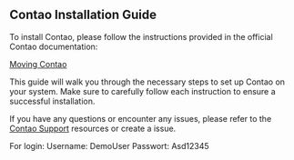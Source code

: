 ## Contao Installation Guide

To install Contao, please follow the instructions provided in the official Contao documentation:

[Moving Contao](https://docs.contao.org/manual/en/installation/move-contao/)

This guide will walk you through the necessary steps to set up Contao on your system. Make sure to carefully follow each instruction to ensure a successful installation.

If you have any questions or encounter any issues, please refer to the [Contao Support](https://contao.org/en/support.html) resources or create a issue.

For login:
Username: DemoUser
Passwort: Asd12345


